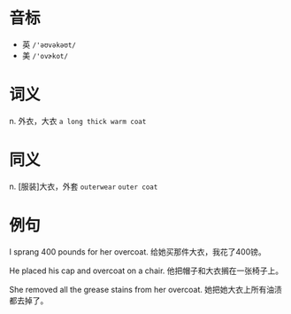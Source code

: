 # 音标

- 英 `/'əʊvəkəʊt/`
- 美 `/'ovɚkot/`

# 词义

n. 外衣，大衣
`a long thick warm coat`

# 同义

n. [服装]大衣，外套
`outerwear` `outer coat`

# 例句

I sprang 400 pounds for her overcoat.
给她买那件大衣，我花了400镑。

He placed his cap and overcoat on a chair.
他把帽子和大衣搁在一张椅子上。

She removed all the grease stains from her overcoat.
她把她大衣上所有油渍都去掉了。


